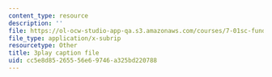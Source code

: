 ```yaml
---
content_type: resource
description: ''
file: https://ol-ocw-studio-app-qa.s3.amazonaws.com/courses/7-01sc-fundamentals-of-biology-fall-2011/cc5e8d85265556e69746a325bd220788_qY0ixUWJx0g.vtt
file_type: application/x-subrip
resourcetype: Other
title: 3play caption file
uid: cc5e8d85-2655-56e6-9746-a325bd220788
---
```


